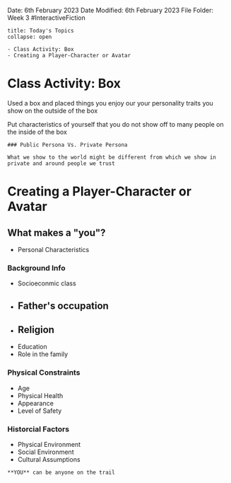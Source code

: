 Date: 6th February 2023
Date Modified: 6th February 2023
File Folder: Week 3
#InteractiveFiction 

```ad-abstract
title: Today's Topics
collapse: open

- Class Activity: Box
- Creating a Player-Character or Avatar

```


# Class Activity: Box

Used a box and placed things you enjoy our your personality traits you show on the outside of the box 

Put characteristics of yourself that you do not show off to many people on the inside of the box

```ad-summary
### Public Persona Vs. Private Persona

What we show to the world might be different from which we show in private and around people we trust
```


# Creating a Player-Character or Avatar

## What makes a "you"?

- Personal Characteristics

### Background Info
- Socioeconmic class
- Father's occupation
	- 
- Religion
	- 
- Education
- Role in the family

### Physical Constraints
- Age
- Physical Health
- Appearance
- Level of Safety

### Historcial Factors

- Physical Environment
- Social Environment
- Cultural Assumptions

``` ad-important
**YOU** can be anyone on the trail
```








